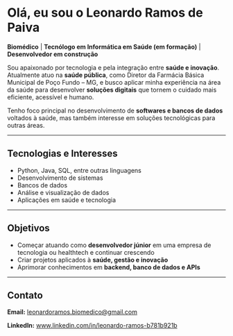 # Olá, eu sou o Leonardo Ramos de Paiva

**Biomédico** | **Tecnólogo em Informática em Saúde (em formação)** | **Desenvolvedor em construção**  

Sou apaixonado por tecnologia e pela integração entre **saúde e inovação**.  
Atualmente atuo na **saúde pública**, como Diretor da Farmácia Básica Municipal de Poço Fundo – MG, e busco aplicar minha experiência na área da saúde para desenvolver **soluções digitais** que tornem o cuidado mais eficiente, acessível e humano.  

Tenho foco principal no desenvolvimento de **softwares e bancos de dados** voltados à saúde, mas também interesse em soluções tecnológicas para outras áreas.  

---

## Tecnologias e Interesses
- Python, Java, SQL, entre outras linguagens  
- Desenvolvimento de sistemas  
- Bancos de dados
- Análise e visualização de dados  
- Aplicações em saúde e tecnologia  

---

## Objetivos
- Começar atuando como **desenvolvedor júnior** em uma empresa de tecnologia ou healthtech e continuar crescendo  
- Criar projetos aplicados à **saúde, gestão e inovação**  
- Aprimorar conhecimentos em **backend, banco de dados e APIs**

---

## Contato
**Email:** leonardoramos.biomedico@gmail.com

**LinkedIn:** www.linkedin.com/in/leonardo-ramos-b781b921b
